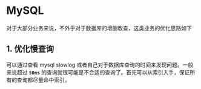 # MySQL
对于大部分业务来说，不外乎对于数据库的增删改查，这类业务的优化思路如下
## 1. 优化慢查询
可以通过查看 mysql slowlog 或者自己对于数据库查询的时间来发现问题。一般来说超过 **`50ms`** 的查询就很可能是不合适的查询了。首先可以从索引入手，保证所有的查询都尽量命中索引，
